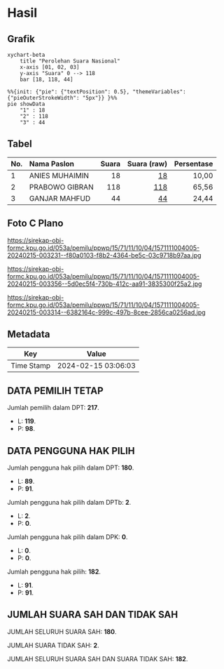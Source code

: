 # Hasil

## Grafik

```mermaid
xychart-beta
    title "Perolehan Suara Nasional"
    x-axis [01, 02, 03]
    y-axis "Suara" 0 --> 118
    bar [18, 118, 44]
```

```mermaid
%%{init: {"pie": {"textPosition": 0.5}, "themeVariables": {"pieOuterStrokeWidth": "5px"}} }%%
pie showData
    "1" : 18
    "2" : 118
    "3" : 44
```

## Tabel

| No. | Nama Paslon    | Suara | Suara (raw) | Persentase |
|:--- |:-------------- | -----:| -----------:| ----------:|
| 1   | ANIES MUHAIMIN | 18    | [18][p-1]   | 10,00      |
| 2   | PRABOWO GIBRAN | 118   | [118][p-2]  | 65,56      |
| 3   | GANJAR MAHFUD  | 44    | [44][p-3]   | 24,44      |


[p-1]: https://github.com/gigit-pemilu/pemilu-2024/blob/main/pilpres/hitung-suara/sub/15-jambi/sub/71-kota-jambi/sub/11-paal-merah/sub/1004-lingkar-selatan/sub/005-tps/sub/paslon-1.txt
[p-2]: https://github.com/gigit-pemilu/pemilu-2024/blob/main/pilpres/hitung-suara/sub/15-jambi/sub/71-kota-jambi/sub/11-paal-merah/sub/1004-lingkar-selatan/sub/005-tps/sub/paslon-2.txt
[p-3]: https://github.com/gigit-pemilu/pemilu-2024/blob/main/pilpres/hitung-suara/sub/15-jambi/sub/71-kota-jambi/sub/11-paal-merah/sub/1004-lingkar-selatan/sub/005-tps/sub/paslon-3.txt

## Foto C Plano

https://sirekap-obj-formc.kpu.go.id/053a/pemilu/ppwp/15/71/11/10/04/1571111004005-20240215-003231--f80a0103-f8b2-4364-be5c-03c9718b97aa.jpg

https://sirekap-obj-formc.kpu.go.id/053a/pemilu/ppwp/15/71/11/10/04/1571111004005-20240215-003356--5d0ec5f4-730b-412c-aa91-3835300f25a2.jpg

https://sirekap-obj-formc.kpu.go.id/053a/pemilu/ppwp/15/71/11/10/04/1571111004005-20240215-003314--6382164c-999c-497b-8cee-2856ca0256ad.jpg


## Metadata

| Key        | Value               |
| ---------- | ------------------- |
| Time Stamp | 2024-02-15 03:06:03 |


## DATA PEMILIH TETAP

Jumlah pemilih dalam DPT: **217**.
 * L: **119**.
 * P: **98**.

## DATA PENGGUNA HAK PILIH

Jumlah pengguna hak pilih dalam DPT: **180**.
 * L: **89**.
 * P: **91**.

Jumlah pengguna hak pilih dalam DPTb: **2**.
 * L: **2**.
 * P: **0**.

Jumlah pengguna hak pilih dalam DPK: **0**.
 * L: **0**.
 * P: **0**.

Jumlah pengguna hak pilih: **182**.
 * L: **91**.
 * P: **91**.

## JUMLAH SUARA SAH DAN TIDAK SAH

JUMLAH SELURUH SUARA SAH: **180**.

JUMLAH SUARA TIDAK SAH: **2**.

JUMLAH SELURUH SUARA SAH DAN SUARA TIDAK SAH: **182**.


